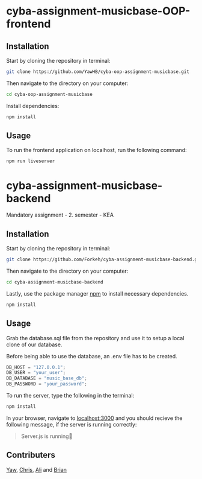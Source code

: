 # cyba-assignment-musicbase-OOP-frontend

## Installation

Start by cloning the repository in terminal:

```bash
git clone https://github.com/YawHB/cyba-oop-assignment-musicbase.git
```

Then navigate to the directory on your computer:

```bash
cd cyba-oop-assignment-musicbase
```

Install dependencies:

```bash
npm install
```

## Usage

To run the frontend application on localhost, run the following command:

```bash
npm run liveserver
```

# cyba-assignment-musicbase-backend

Mandatory assignment - 2. semester - KEA

## Installation

Start by cloning the repository in terminal:

```bash
git clone https://github.com/Forkeh/cyba-assignment-musicbase-backend.git
```

Then navigate to the directory on your computer:

```bash
cd cyba-assignment-musicbase-backend
```

Lastly, use the package manager [npm](https://www.npmjs.com/) to install necessary dependencies.

```bash
npm install
```

## Usage

Grab the database.sql file from the repository and use it to setup a local clone of our database.

Before being able to use the database, an .env file has to be created.

```javascript
DB_HOST = "127.0.0.1";
DB_USER = "your_user";
DB_DATABASE = "music_base_db";
DB_PASSWORD = "your_password";
```

To run the server, type the following in the terminal:

```bash
npm install
```

In your browser, navigate to [localhost:3000](127.0.0.1:3000) and you should recieve the following message, if the server is running correctly:

> Server.js is running🎉

## Contributers

[Yaw](https://github.com/YawHB), [Chris](https://github.com/AeselCSS), [Ali](https://github.com/AliHMohammad) and [Brian](https://github.com/Forkeh)
